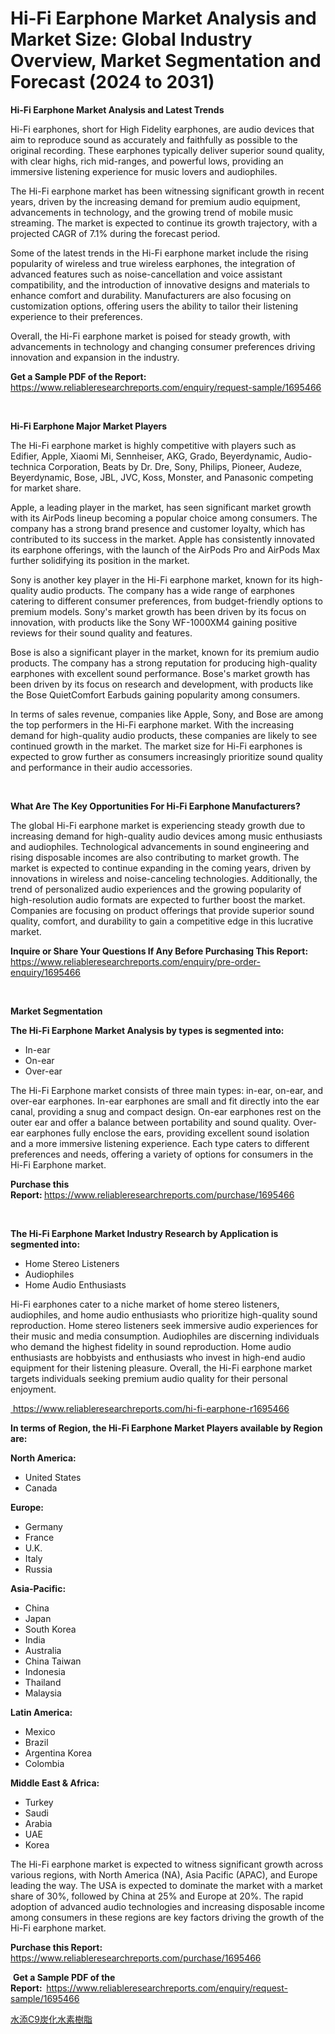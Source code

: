 <p><h1>Hi-Fi Earphone Market Analysis and Market Size: Global Industry Overview, Market Segmentation and Forecast (2024 to 2031)</h1></p><p><strong>Hi-Fi Earphone Market Analysis and Latest Trends</strong></p>
<p><p>Hi-Fi earphones, short for High Fidelity earphones, are audio devices that aim to reproduce sound as accurately and faithfully as possible to the original recording. These earphones typically deliver superior sound quality, with clear highs, rich mid-ranges, and powerful lows, providing an immersive listening experience for music lovers and audiophiles.</p><p>The Hi-Fi earphone market has been witnessing significant growth in recent years, driven by the increasing demand for premium audio equipment, advancements in technology, and the growing trend of mobile music streaming. The market is expected to continue its growth trajectory, with a projected CAGR of 7.1% during the forecast period.</p><p>Some of the latest trends in the Hi-Fi earphone market include the rising popularity of wireless and true wireless earphones, the integration of advanced features such as noise-cancellation and voice assistant compatibility, and the introduction of innovative designs and materials to enhance comfort and durability. Manufacturers are also focusing on customization options, offering users the ability to tailor their listening experience to their preferences.</p><p>Overall, the Hi-Fi earphone market is poised for steady growth, with advancements in technology and changing consumer preferences driving innovation and expansion in the industry.</p></p>
<p><strong>Get a Sample PDF of the Report:&nbsp;</strong> <a href="https://www.reliableresearchreports.com/enquiry/request-sample/1695466">https://www.reliableresearchreports.com/enquiry/request-sample/1695466</a></p>
<p>&nbsp;</p>
<p><strong>Hi-Fi Earphone Major Market Players</strong></p>
<p><p>The Hi-Fi earphone market is highly competitive with players such as Edifier, Apple, Xiaomi Mi, Sennheiser, AKG, Grado, Beyerdynamic, Audio-technica Corporation, Beats by Dr. Dre, Sony, Philips, Pioneer, Audeze, Beyerdynamic, Bose, JBL, JVC, Koss, Monster, and Panasonic competing for market share. </p><p>Apple, a leading player in the market, has seen significant market growth with its AirPods lineup becoming a popular choice among consumers. The company has a strong brand presence and customer loyalty, which has contributed to its success in the market. Apple has consistently innovated its earphone offerings, with the launch of the AirPods Pro and AirPods Max further solidifying its position in the market.</p><p>Sony is another key player in the Hi-Fi earphone market, known for its high-quality audio products. The company has a wide range of earphones catering to different consumer preferences, from budget-friendly options to premium models. Sony's market growth has been driven by its focus on innovation, with products like the Sony WF-1000XM4 gaining positive reviews for their sound quality and features.</p><p>Bose is also a significant player in the market, known for its premium audio products. The company has a strong reputation for producing high-quality earphones with excellent sound performance. Bose's market growth has been driven by its focus on research and development, with products like the Bose QuietComfort Earbuds gaining popularity among consumers.</p><p>In terms of sales revenue, companies like Apple, Sony, and Bose are among the top performers in the Hi-Fi earphone market. With the increasing demand for high-quality audio products, these companies are likely to see continued growth in the market. The market size for Hi-Fi earphones is expected to grow further as consumers increasingly prioritize sound quality and performance in their audio accessories.</p></p>
<p>&nbsp;</p>
<p><strong>What Are The Key Opportunities For Hi-Fi Earphone Manufacturers?</strong></p>
<p><p>The global Hi-Fi earphone market is experiencing steady growth due to increasing demand for high-quality audio devices among music enthusiasts and audiophiles. Technological advancements in sound engineering and rising disposable incomes are also contributing to market growth. The market is expected to continue expanding in the coming years, driven by innovations in wireless and noise-canceling technologies. Additionally, the trend of personalized audio experiences and the growing popularity of high-resolution audio formats are expected to further boost the market. Companies are focusing on product offerings that provide superior sound quality, comfort, and durability to gain a competitive edge in this lucrative market.</p></p>
<p><strong>Inquire or Share Your Questions If Any Before Purchasing This Report:</strong> <a href="https://www.reliableresearchreports.com/enquiry/pre-order-enquiry/1695466">https://www.reliableresearchreports.com/enquiry/pre-order-enquiry/1695466</a></p>
<p>&nbsp;</p>
<p><strong>Market Segmentation</strong></p>
<p><strong>The Hi-Fi Earphone Market Analysis by types is segmented into:</strong></p>
<p><ul><li>In-ear</li><li>On-ear</li><li>Over-ear</li></ul></p>
<p><p>The Hi-Fi Earphone market consists of three main types: in-ear, on-ear, and over-ear earphones. In-ear earphones are small and fit directly into the ear canal, providing a snug and compact design. On-ear earphones rest on the outer ear and offer a balance between portability and sound quality. Over-ear earphones fully enclose the ears, providing excellent sound isolation and a more immersive listening experience. Each type caters to different preferences and needs, offering a variety of options for consumers in the Hi-Fi Earphone market.</p></p>
<p><strong>Purchase this Report:&nbsp;</strong><a href="https://www.reliableresearchreports.com/purchase/1695466">https://www.reliableresearchreports.com/purchase/1695466</a></p>
<p>&nbsp;</p>
<p><strong>The Hi-Fi Earphone Market Industry Research by Application is segmented into:</strong></p>
<p><ul><li>Home Stereo Listeners</li><li>Audiophiles</li><li>Home Audio Enthusiasts</li></ul></p>
<p><p>Hi-Fi earphones cater to a niche market of home stereo listeners, audiophiles, and home audio enthusiasts who prioritize high-quality sound reproduction. Home stereo listeners seek immersive audio experiences for their music and media consumption. Audiophiles are discerning individuals who demand the highest fidelity in sound reproduction. Home audio enthusiasts are hobbyists and enthusiasts who invest in high-end audio equipment for their listening pleasure. Overall, the Hi-Fi earphone market targets individuals seeking premium audio quality for their personal enjoyment.</p></p>
<p><a href="https://www.reliableresearchreports.com/hi-fi-earphone-r1695466">&nbsp;https://www.reliableresearchreports.com/hi-fi-earphone-r1695466</a></p>
<p><strong>In terms of Region, the Hi-Fi Earphone Market Players available by Region are:</strong></p>
<p>
    <p> <strong> North America: </strong>
        <ul>
            <li>United States</li>
            <li>Canada</li>
        </ul>
        </p> 
    <p> <strong> Europe: </strong>
        <ul>
            <li>Germany</li>
            <li>France</li>
            <li>U.K.</li>
            <li>Italy</li>
            <li>Russia</li>
        </ul>
        </p> 
    <p> <strong> Asia-Pacific: </strong>
        <ul>
            <li>China</li>
            <li>Japan</li>
            <li>South Korea</li>
            <li>India</li>
            <li>Australia</li>
            <li>China Taiwan</li>
            <li>Indonesia</li>
            <li>Thailand</li>
            <li>Malaysia</li>
        </ul>
        </p> 
    <p> <strong> Latin America: </strong>
        <ul>
            <li>Mexico</li>
            <li>Brazil</li>
            <li>Argentina Korea</li>
            <li>Colombia</li>
        </ul>
        </p> 
    <p> <strong> Middle East & Africa: </strong>
        <ul>
            <li>Turkey</li>
            <li>Saudi</li>
            <li>Arabia</li>
            <li>UAE</li>
            <li>Korea</li>
        </ul>
    </p>
    </p>
<p><p>The Hi-Fi earphone market is expected to witness significant growth across various regions, with North America (NA), Asia Pacific (APAC), and Europe leading the way. The USA is expected to dominate the market with a market share of 30%, followed by China at 25% and Europe at 20%. The rapid adoption of advanced audio technologies and increasing disposable income among consumers in these regions are key factors driving the growth of the Hi-Fi earphone market.</p></p>
<p><strong>Purchase this Report: </strong><a href="https://www.reliableresearchreports.com/purchase/1695466">https://www.reliableresearchreports.com/purchase/1695466</a></p>
<p>&nbsp;<strong>Get a Sample PDF of the Report:&nbsp;&nbsp;</strong><a href="https://www.reliableresearchreports.com/enquiry/request-sample/1695466">https://www.reliableresearchreports.com/enquiry/request-sample/1695466</a></p>
<p><strong></strong></p>
<p><p><a href="https://medium.com/@dylancoleman70/%E6%B0%B4%E7%B4%A0%E5%8C%96%E3%81%95%E3%82%8C%E3%81%9Fc9%E7%82%AD%E5%8C%96%E6%B0%B4%E7%B4%A0%E6%A8%B9%E8%84%82%E3%81%AE%E5%B8%82%E5%A0%B4%E3%82%B7%E3%82%A7%E3%82%A2%E3%81%AE%E9%80%B2%E5%8C%96%E3%81%A8%E5%B8%82%E5%A0%B4%E6%88%90%E9%95%B7%E3%83%88%E3%83%AC%E3%83%B3%E3%83%892024%E5%B9%B4-2031%E5%B9%B4-1a5fcc08228a">水添C9炭化水素樹脂</a></p></p>